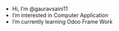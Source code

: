 -  Hi, I’m @gauravsaini11
-  I’m interested in Computer Application
-  I’m currently learning Odoo Frame Work

<!---
gauravsaini11/gauravsaini11 is a special repository because its `README.md` (this file) appears on your GitHub profile.
You can click the Preview link to take a look at your changes.
--->
